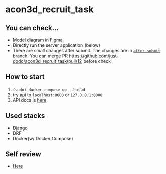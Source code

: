 # acon3d_recruit_task

## You can check...
- Model diagram in [Figma](https://www.figma.com/file/JeTtd3MHTQGmkWn3SguUlP/ACON-task-Architecture?node-id=0%3A1)
- Directly run the server application (below)
- There are small changes after submit. The changes are in [`after-submit`](https://github.com/just-dodo/acon3d_recruit_task/tree/after-submit) branch. You can merge PR https://github.com/just-dodo/acon3d_recruit_task/pull/12 before check

## How to start
1. `(sudo) docker-compose up --build`
2. try api to `localhost:8000` or `127.0.0.1:8000`
3. API docs is [here](https://dodo4114.notion.site/API-ef2e45a579a249a39eda8102fe5372c1)

## Used stacks
- Django
- DRF
- Docker(w/ Docker Compose)

## Self review
- [Here](https://dodo4114.notion.site/d01613c598984dcda0734e7ed3476ca4)
